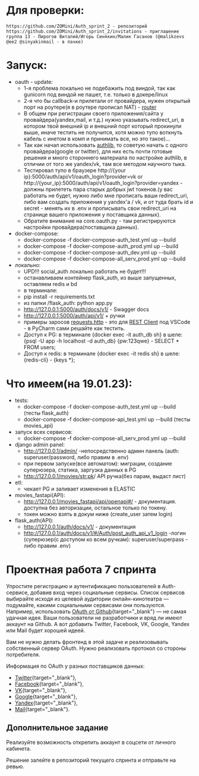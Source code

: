 # Для проверки:
    https://github.com/ZOMini/Auth_sprint_2 - репозиторий
    https://github.com/ZOMini/Auth_sprint_2/invitations - приглашение
    группа 13 - Пирогов Виталий/Игорь Синякин/Малик Гасанов (@malikzevs @ee2 @sinyakinmail - в пачке) 

# Запуск:
  - oauth - update:
    - 1-я проблема локально не подебажить под виндой, так как gunicorn под виндой не пашет, т.е. только в докере/linux
    - 2-я что бы callback-и прилетали от провайдера, нужен открытый порт на роутере(я в роутере прописал NAT) - [router](https://github.com/ZOMini/Auth_sprint_2/blob/main/router.jpg)
    - В общем при регистрации своего приложения/сайта у провайдера(yandex,mail, и т.д.) нужно указывать redirect_uri, в котором твой внешний ip и внешний порт который прокинули выше, иначе тестить не получится, хотя можно тупо воткнуть кабель с инетом в комп и принимать все, но это такое)...
    - Так как начал использовать [authlib](https://docs.authlib.org/en/latest/client/flask.html), то советую начать с одного провайдера(google or twitter), для них есть почти готовые решения и много стороннего материала по настройке authlib, в отличии от того же yandex/vk, там все методом научного тыка.
    - Тестировал тупо в браузере http://{your ip}:5000/auth/api/v1/oauth_login?provider=vk  or  http://{your_ip}:5000/auth/api/v1/oauth_login?provider=yandex - должны прилететь пара старых добрых jwt токенов.(у вас работать не будет, нужно либо мне прописать ваши redirect_uri, либо вам создать приложения у yandex'а / vk, и от туда брать id и secret - менять их в .env и прописывать свои redirect_uri на странице вашего приложения у поставщика данных).
    - Обратите внимание на core.oauth.py - там регистрируются настройки провайдера(поставщика данных).
  - docker-compose:
    - docker-compose -f docker-compose-auth_test.yml up --build
    - docker-compose -f docker-compose-auth_prod.yml up --build
    - docker-compose -f docker-compose-auth_dev.yml up --build
    - docker-compose -f docker-compose-all_serv_prod.yml up --build
  - локально:
    -  UPD!!! social_auth локально работать не будет!!!
    -  останавливаем контейнер flask_auth, из выше запущенных, оставляем redis и bd
    -  в терминале:
    -  pip install -r requirements.txt
    -  из папки /flask_auth: python app.py
    -  http://127.0.0.1:5000/auth/docs/v1/ - Swagger docs
    -  http://127.0.0.1:5000/auth/api/v1/   + ручки
    -  примеры заросов [requests.http](https://github.com/ZOMini/Auth_sprint_1/blob/main/requests.http) - это для [REST Client](https://marketplace.visualstudio.com/items?itemName=humao.rest-client) под VSCode - в PyCharm сами решайте как тестить.
    -  Доступ к PG: в терминале {docker exec -it auth_db sh} в шеле: {psql -U app -h localhost -d auth_db}   {pw:123qwe} - SELECT * FROM users;
    -  Доступ к redis: в терминале {docker exec -it redis sh} в шеле: {redis-cli} - {keys *};

# Что имеем(на 19.01.23):
  - tests:
    - docker-compose -f docker-compose-auth_test.yml up --build      (тесты flask_auth)
    - docker-compose -f docker-compose-api_test.yml up --build      (тесты movies_api)
  - запуск всех сервисов:
    - docker-compose -f docker-compose-all_serv_prod.yml up --build
  - django admin panel:
    - http://127.0.0.1/admin/ -непосредственно админ панель (auth: superuser/password, либо правим в .env)
    - при первом запуске(все автоматом): миграции, создание суперюзера, статика, заргузка данных в PG
    - http://127.0.0.1/movies/<str:pk>/ API ручка(без парам, выдаст лист)
  - etl:
    - чекает PG и заливает изменения в ELASTIC
  - movies_fastapi(API):
    - http://127.0.0.1/movies_fastapi/api/openapi#/ - документация. доступна без авторизации, остальное только по токену.
    - токен можно взять в докум ниже (create_user затем login)
  - flask_auth(API):
    - http://127.0.0.1/auth/docs/v1/ - документация
    - http://127.0.0.1/auth/docs/v1/#/Auth/post_auth_api_v1_login -логин (суперюзер(с доступом ко всем ручкам):  superuser/superpass  - либо правим .env)

# Проектная работа 7 спринта

Упростите регистрацию и аутентификацию пользователей в Auth-сервисе, добавив вход через социальные сервисы. Список сервисов выбирайте исходя из целевой аудитории онлайн-кинотеатра — подумайте, какими социальными сервисами они пользуются. Например, использовать [OAuth от Github](https://docs.github.com/en/free-pro-team@latest/developers/apps/authorizing-oauth-apps){target="_blank"} — не самая удачная идея. Ваши пользователи не разработчики и вряд ли имеют аккаунт на Github. А вот добавить Twitter, Facebook, VK, Google, Yandex или Mail будет хорошей идеей.

Вам не нужно делать фронтенд в этой задаче и реализовывать собственный сервер OAuth. Нужно реализовать протокол со стороны потребителя.

Информация по OAuth у разных поставщиков данных: 

- [Twitter](https://developer.twitter.com/en/docs/authentication/overview){target="_blank"},
- [Facebook](https://developers.facebook.com/docs/facebook-login/){target="_blank"},
- [VK](https://vk.com/dev/access_token){target="_blank"},
- [Google](https://developers.google.com/identity/protocols/oauth2){target="_blank"},
- [Yandex](https://yandex.ru/dev/oauth/?turbo=true){target="_blank"},
- [Mail](https://api.mail.ru/docs/guides/oauth/){target="_blank"}.

## Дополнительное задание

Реализуйте возможность открепить аккаунт в соцсети от личного кабинета. 

Решение залейте в репозиторий текущего спринта и отправьте на ревью.
